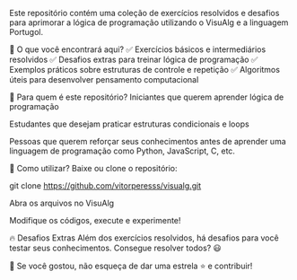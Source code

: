 Este repositório contém uma coleção de exercícios resolvidos e desafios para aprimorar a lógica de programação utilizando o VisuAlg e a linguagem Portugol.

📌 O que você encontrará aqui?
✅ Exercícios básicos e intermediários resolvidos
✅ Desafios extras para treinar lógica de programação
✅ Exemplos práticos sobre estruturas de controle e repetição
✅ Algoritmos úteis para desenvolver pensamento computacional

🎯 Para quem é este repositório?
Iniciantes que querem aprender lógica de programação

Estudantes que desejam praticar estruturas condicionais e loops

Pessoas que querem reforçar seus conhecimentos antes de aprender uma linguagem de programação como Python, JavaScript, C, etc.

🚀 Como utilizar?
Baixe ou clone o repositório:

git clone https://github.com/vitorperesss/visualg.git

Abra os arquivos no VisuAlg

Modifique os códigos, execute e experimente!

🔥 Desafios Extras
Além dos exercícios resolvidos, há desafios para você testar seus conhecimentos. Consegue resolver todos? 😃

📌 Se você gostou, não esqueça de dar uma estrela ⭐ e contribuir!
